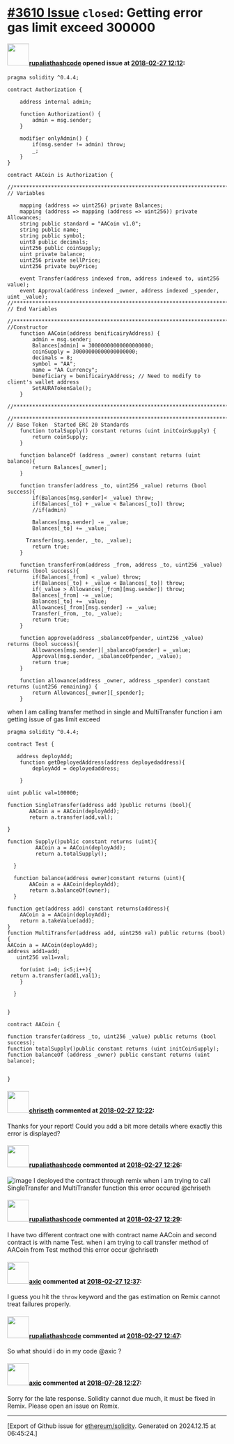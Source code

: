 # [\#3610 Issue](https://github.com/ethereum/solidity/issues/3610) `closed`: Getting error gas limit exceed 300000

#### <img src="https://avatars.githubusercontent.com/u/36531568?v=4" width="50">[rupaliathashcode](https://github.com/rupaliathashcode) opened issue at [2018-02-27 12:12](https://github.com/ethereum/solidity/issues/3610):

```
pragma solidity ^0.4.4; 

contract Authorization {

    address internal admin;

    function Authorization() {
        admin = msg.sender;
    }

    modifier onlyAdmin() {
        if(msg.sender != admin) throw;
        _;
    }
}

contract AACoin is Authorization {

//*************************************************************************
// Variables

    mapping (address => uint256) private Balances;
    mapping (address => mapping (address => uint256)) private Allowances;
    string public standard = "AACoin v1.0";
    string public name;
    string public symbol;
    uint8 public decimals;
    uint256 public coinSupply;
    uint private balance;
    uint256 private sellPrice;
    uint256 private buyPrice;

    event Transfer(address indexed from, address indexed to, uint256 value);
    event Approval(address indexed _owner, address indexed _spender, uint _value);
//*************************************************************************************
// End Variables

//**************************************************************************************
//Constructor
    function AACoin(address benificairyAddress) {
        admin = msg.sender;
        Balances[admin] = 30000000000000000000;
        coinSupply = 30000000000000000000;
        decimals = 8;
        symbol = "AA";
        name = "AA Currency";
        beneficiary = benificairyAddress; // Need to modify to client's wallet address
        SetAURATokenSale();
    }

//***************************************************************************************

//***************************************************************************************
// Base Token  Started ERC 20 Standards
    function totalSupply() constant returns (uint initCoinSupply) {
        return coinSupply;
    }

    function balanceOf (address _owner) constant returns (uint balance){
        return Balances[_owner];
    }

    function transfer(address _to, uint256 _value) returns (bool success){
        if(Balances[msg.sender]< _value) throw;
        if(Balances[_to] + _value < Balances[_to]) throw;
        //if(admin)

        Balances[msg.sender] -= _value;
        Balances[_to] += _value;

      Transfer(msg.sender, _to, _value);
        return true;
    }

    function transferFrom(address _from, address _to, uint256 _value) returns (bool success){
        if(Balances[_from] < _value) throw;
        if(Balances[_to] + _value < Balances[_to]) throw;
        if(_value > Allowances[_from][msg.sender]) throw;
        Balances[_from] -= _value;
        Balances[_to] += _value;
        Allowances[_from][msg.sender] -= _value;
        Transfer(_from, _to, _value);
        return true;
    }

    function approve(address _sbalanceOfpender, uint256 _value) returns (bool success){
        Allowances[msg.sender][_sbalanceOfpender] = _value;
        Approval(msg.sender, _sbalanceOfpender, _value);
        return true;
    }

    function allowance(address _owner, address _spender) constant returns (uint256 remaining) {
        return Allowances[_owner][_spender];
    }
```

when I am calling transfer method in single and MultiTransfer function i am getting issue of gas limit exceed

```
pragma solidity ^0.4.4; 

contract Test {  
   
   address deployAdd;
    function getDeployedAddress(address deployedaddress){
        deployAdd = deployedaddress;
        
    }
    
uint public val=100000;

function SingleTransfer(address add )public returns (bool){
       AACoin a = AACoin(deployAdd);
       return a.transfer(add,val);
  
}
  
function Supply()public constant returns (uint){
         AACoin a = AACoin(deployAdd);
         return a.totalSupply();
    	
  }
  
  function balance(address owner)constant returns (uint){
       AACoin a = AACoin(deployAdd);
       return a.balanceOf(owner);
  }

function get(address add) constant returns(address){
    AACoin a = AACoin(deployAdd);
    return a.takeValue(add);
}
function MultiTransfer(address add, uint256 val) public returns (bool){
AACoin a = AACoin(deployAdd);   
address add1=add;
   uint256 val1=val;
   
    for(uint i=0; i<5;i++){
 return a.transfer(add1,val1); 
    }
    
  }
  
  
}

contract AACoin {

function transfer(address _to, uint256 _value) public returns (bool success);
function totalSupply()public constant returns (uint initCoinSupply);
function balanceOf (address _owner) public constant returns (uint balance);


}
```

#### <img src="https://avatars.githubusercontent.com/u/9073706?v=4" width="50">[chriseth](https://github.com/chriseth) commented at [2018-02-27 12:22](https://github.com/ethereum/solidity/issues/3610#issuecomment-368856400):

Thanks for your report! Could you add a bit more details where exactly this error is displayed?

#### <img src="https://avatars.githubusercontent.com/u/36531568?v=4" width="50">[rupaliathashcode](https://github.com/rupaliathashcode) commented at [2018-02-27 12:26](https://github.com/ethereum/solidity/issues/3610#issuecomment-368857296):

![image](https://user-images.githubusercontent.com/36531568/36728604-51b1f2d6-1be7-11e8-8f94-f41af8a0edff.png)
I deployed the contract through remix when i am trying to call SingleTransfer and MultiTransfer function this error occured @chriseth

#### <img src="https://avatars.githubusercontent.com/u/36531568?v=4" width="50">[rupaliathashcode](https://github.com/rupaliathashcode) commented at [2018-02-27 12:29](https://github.com/ethereum/solidity/issues/3610#issuecomment-368858010):

I have two different contract one with contract name AACoin and second contract is with name Test. when i am trying to call transfer method of AACoin from Test method this error occur @chriseth

#### <img src="https://avatars.githubusercontent.com/u/20340?v=4" width="50">[axic](https://github.com/axic) commented at [2018-02-27 12:37](https://github.com/ethereum/solidity/issues/3610#issuecomment-368860112):

I guess you hit the `throw` keyword and the gas estimation on Remix cannot treat failures properly.

#### <img src="https://avatars.githubusercontent.com/u/36531568?v=4" width="50">[rupaliathashcode](https://github.com/rupaliathashcode) commented at [2018-02-27 12:47](https://github.com/ethereum/solidity/issues/3610#issuecomment-368862359):

So what should i do in my code @axic ?

#### <img src="https://avatars.githubusercontent.com/u/20340?v=4" width="50">[axic](https://github.com/axic) commented at [2018-07-28 12:27](https://github.com/ethereum/solidity/issues/3610#issuecomment-408604816):

Sorry for the late response. Solidity cannot due much, it must be fixed in Remix. Please open an issue on Remix.


-------------------------------------------------------------------------------



[Export of Github issue for [ethereum/solidity](https://github.com/ethereum/solidity). Generated on 2024.12.15 at 06:45:24.]
